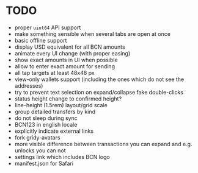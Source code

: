 # TODO

- proper `uint64` API support
- make something sensible when several tabs are open at once
- basic offline support
- display USD equivalent for all BCN amounts
- animate every UI change (with proper easing)
- show exact amounts in UI when possible
- allow to enter exact amount for sending
- all tap targets at least 48x48 px
- view-only wallets support (including the ones which do not see the addresses)
- try to prevent text selection on expand/collapse fake double-clicks
- status height change to confirmed height?
- line-height (1.5rem) layout/grid scale
- group detailed transfers by kind
- do not sleep during sync
- BCN123 in english locale
- explicitly indicate external links
- fork gridy-avatars
- more visible difference between transactions you can expand and e.g. unlocks you can not
- settings link which includes BCN logo
- manifest.json for Safari

